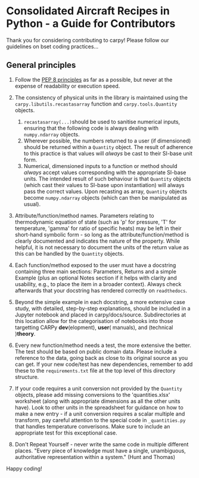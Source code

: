 Consolidated Aircraft Recipes in Python - a Guide for Contributors
=============================================================

Thank you for considering contributing to carpy! Please follow our guidelines on
bset coding practices...

General principles
------------------

1. Follow the [PEP 8 principles](https://www.python.org/dev/peps/pep-0008/) as
   far as a possible, but never at the expense of readability or execution
   speed.

2. The consistency of physical units in the library is maintained using the
   `carpy.libutils.recastasarray` function and `carpy.tools.Quantity` objects.
    1. `recastasarray(...)`should be used to sanitise numerical inputs, ensuring
       that the following code is always dealing with `numpy.ndarray` objects.
    2. Wherever possible, the numbers returned to a user (if dimensioned) should
       be returned within a `Quantity` object. The result of adherence to this
       practice is that values will *always* be cast to their SI-base unit form.
    3. Numerical, dimensioned inputs to a function or method should *always*
       accept values corresponding with the appropriate SI-base units. The
       intended result of such behaviour is that `Quantity` objects (which cast
       their values to SI-base upon instantiation) will always pass the correct
       values. Upon recasting as array, `Quantity` objects become
       `numpy.ndarray` objects (which can then be manipulated as usual).

3. Attribute/function/method names. Parameters relating to thermodynamic
   equation of state (such as 'p' for pressure, 'T' for temperature, 'gamma' for
   ratio of specific heats) may be left in their short-hand symbolic form - so
   long as the attribute/function/method is clearly documented and indicates the
   nature of the property. While helpful, it is not necessary to document the
   units of the return value as this can be handled by the `Quantity` objects.

4. Each function/method exposed to the user must have a docstring containing
   three main sections: Parameters, Returns and a simple Example (plus an
   optional Notes section if it helps with clarity and usability, e.g., to place
   the item in a broader context). Always check afterwards that your docstring
   has rendered correctly on `readthedocs`.

5. Beyond the simple example in each docstring, a more extensive case study,
   with detailed, step-by-step explanations, should be included in a Jupyter
   notebook and placed in carpy/docs/source. Subdirectories at this location
   allow for the categorisation of notebooks into those targetting CARPy
   **dev**(elopment), **user**( manuals), and (technical )**theory**.

6. Every new function/method needs a test, the more extensive the better. The
   test should be based on public domain data. Please include a reference to the
   data, going back as close to its original source as you can get. If your new
   code/test has new dependencies, remember to add these to
   the `requirements.txt` file at the top level of this directory structure.

7. If your code requires a unit conversion not provided by the `Quantity`
   objects, please add missing conversions to the 'quantities.xlsx' worksheet
   (along with appropriate dimensions as all the other units have). Look to
   other units in the spreadsheet for guidance on how to make a new entry - if a
   unit conversion requires a scalar multiple and transform, pay careful
   attention to the special code in `_quantities.py` that handles temperature
   converisons. Make sure to include an appropriate test for this exceptional
   case.

8. Don't Repeat Yourself - never write the same code in multiple different
   places. "Every piece of knowledge must have a single, unambiguous,
   authoritative representation within a system." (Hunt and Thomas)

Happy coding!